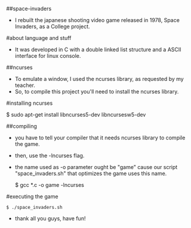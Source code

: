 ##space-invaders

- I rebuilt the japanese shooting video game released in 1978, Space Invaders, as a College project.

#about language and stuff

- It was developed in C with a double linked list structure and a ASCII interface for linux console.

##ncurses

- To emulate a window, I used the ncurses library, as requested by my teacher. 
- So, to compile this project you'll need to install the ncurses library.

#installing ncurses

$ sudo apt-get install libncurses5-dev libncursesw5-dev

##compiling

- you have to tell your compiler that it needs ncurses library to compile the game.

- then, use the -lncurses flag.

- the name used as -o parameter ought be "game" cause our script "space_invaders.sh" that optimizes the game
uses this name. 

	$ gcc *.c -o game -lncurses

#executing the game

	$ ./space_invaders.sh

- thank all you guys, have fun!
